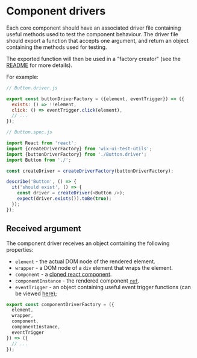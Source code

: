 # Component drivers

Each core component should have an associated driver file containing useful methods used to test
the component behaviour. The driver file should export a function that accepts one argument, and
return an object containing the methods used for testing.

The exported function will then be used in a "factory creator" (see the
[README](../README.md#createdriverfactory) for more details).

For example:

```javascript
// Button.driver.js

export const buttonDriverFactory = ({element, eventTrigger}) => ({
  exists: () => !!element,
  click: () => eventTrigger.click(element),
  // ...
});
```

```javascript
// Button.spec.js

import React from 'react';
import {createDriverFactory} from 'wix-ui-test-utils';
import {buttonDriverFactory} from './Button.driver';
import Button from './';

const createDriver = createDriverFactory(buttonDriverFactory);

describe('Button', () => {
  it('should exist', () => {
    const driver = createDriver(<Button />);
    expect(driver.exists()).toBe(true);
  });
});
```

## Received argument

The component driver receives an object containing the following properties:

- `element` - the actual DOM node of the rendered element.
- `wrapper` - a DOM node of a `div` element that wraps the element.
- `component` - a [cloned react component](https://reactjs.org/docs/react-api.html#cloneelement).
- `componentInstance` - the rendered component [`ref`](https://reactjs.org/docs/refs-and-the-dom.html).
- `eventTrigger` - an object containing useful event trigger functions (can be viewed [here](https://github.com/wix/wix-ui/blob/master/packages/wix-ui-test-utils/src/helpers.tsx#L70));

```javascript
export const componentDriverFactory = ({
  element,
  wrapper,
  component,
  componentInstance,
  eventTrigger
}) => ({
  // ...
});
```
